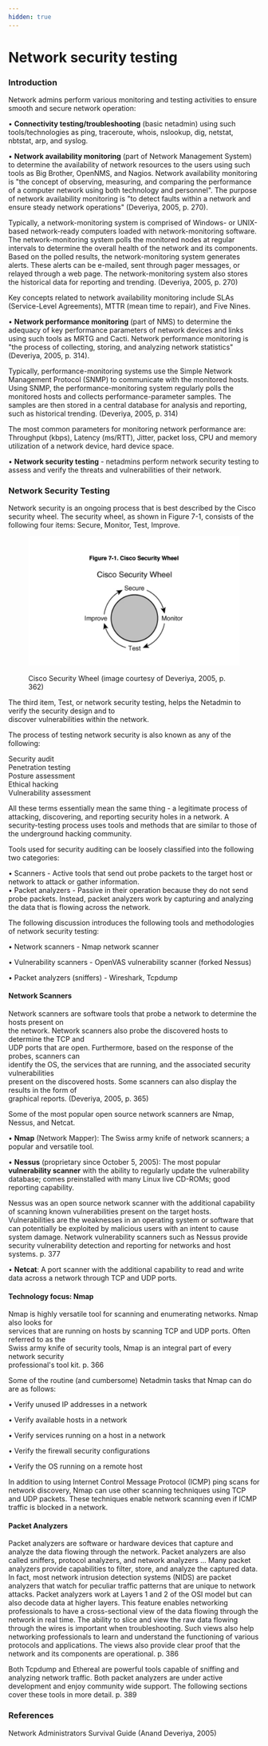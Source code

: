 ```yaml
---
hidden: true
---
```


# Network security testing

### Introduction

Network admins perform various monitoring and testing activities to ensure smooth and secure network operation:

• **Connectivity testing/troubleshooting** (basic netadmin) using such tools/technologies as ping, traceroute, whois, nslookup, dig, netstat, nbtstat, arp, and syslog.

• **Network availability monitoring** (part of Network Management System) to determine the availability of network resources to the users using such tools as Big Brother, OpenNMS, and Nagios. Network availability monitoring is "the concept of observing, measuring, and comparing the performance of a computer network using both technology and personnel". The purpose of network availability monitoring is "to detect faults within a network and ensure steady network operations" (Deveriya, 2005, p. 270).

Typically, a network-monitoring system is comprised of Windows- or UNIX-based network-ready computers loaded with network-monitoring software. The network-monitoring system polls the monitored nodes at regular intervals to determine the overall health of the network and its components. Based on the polled results, the network-monitoring system generates alerts. These alerts can be e-mailed, sent through pager messages, or relayed through a web page. The network-monitoring system also stores the historical data for reporting and trending. (Deveriya, 2005, p. 270)

Key concepts related to network availability monitoring include SLAs (Service-Level Agreements), MTTR (mean time to repair), and Five Nines.

• **Network performance monitoring** (part of NMS) to determine the adequacy of key performance parameters of network devices and links using such tools as MRTG and Cacti. Network performance monitoring is "the process of collecting, storing, and analyzing network statistics" (Deveriya, 2005, p. 314).&#x20;

Typically, performance-monitoring systems use the Simple Network Management Protocol (SNMP) to communicate with the monitored hosts. Using SNMP, the performance-monitoring system regularly polls the monitored hosts and collects performance-parameter samples. The samples are then stored in a central database for analysis and reporting, such as historical trending. (Deveriya, 2005, p. 314)

The most common parameters for monitoring network performance are: Throughput (kbps), Latency (ms/RTT), Jitter, packet loss, CPU and memory utilization of a network device, hard device space.

• **Network security testing** - netadmins perform network security testing to assess and verify the threats and vulnerabilities of their network.&#x20;

### Network Security Testing

Network security is an ongoing process that is best described by the Cisco security wheel. The security wheel, as shown in Figure 7-1, consists of the following four items: Secure, Monitor, Test, Improve.

<figure><img src="../.gitbook/assets/image (15).png" alt=""><figcaption><p>Cisco Security Wheel (image courtesy of Deveriya, 2005, p. 362)</p></figcaption></figure>

The third item, Test, or network security testing, helps the Netadmin to verify the security design and to\
discover vulnerabilities within the network.

The process of testing network security is also known as any of the following:

Security audit\
Penetration testing\
Posture assessment\
Ethical hacking\
Vulnerability assessment

All these terms essentially mean the same thing - a legitimate process of attacking, discovering, and reporting security holes in a network. A security-testing process uses tools and methods that are similar to those of the underground hacking community.

Tools used for security auditing can be loosely classified into the following two categories:

• Scanners - Active tools that send out probe packets to the target host or network to attack or gather information.\
• Packet analyzers - Passive in their operation because they do not send probe packets. Instead, packet analyzers work by capturing and analyzing the data that is flowing across the network.

The following discussion introduces the following tools and methodologies of network security testing:

• Network scanners - Nmap network scanner

• Vulnerability scanners - OpenVAS vulnerability scanner (forked Nessus)

• Packet analyzers (sniffers) - Wireshark, Tcpdump

#### Network Scanners

Network scanners are software tools that probe a network to determine the hosts present on\
the network. Network scanners also probe the discovered hosts to determine the TCP and\
UDP ports that are open. Furthermore, based on the response of the probes, scanners can\
identify the OS, the services that are running, and the associated security vulnerabilities\
present on the discovered hosts. Some scanners can also display the results in the form of\
graphical reports. (Deveriya, 2005, p. 365)

Some of the most popular open source network scanners are Nmap, Nessus, and Netcat.

• **Nmap** (Network Mapper): The Swiss army knife of network scanners; a popular and versatile tool.

• **Nessus** (proprietary since October 5, 2005): The most popular **vulnerability scanner** with the ability to regularly update the vulnerability database; comes preinstalled with many Linux live CD-ROMs; good reporting capability.

Nessus was an open source network scanner with the additional capability of scanning known vulnerabilities present on the target hosts. Vulnerabilities are the weaknesses in an operating system or software that can potentially be exploited by malicious users with an intent to cause system damage. Network vulnerability scanners such as Nessus provide security vulnerability detection and reporting for networks and host systems. p. 377

• **Netcat**: A port scanner with the additional capability to read and write data across a network through TCP and UDP ports.

#### Technology focus: Nmap

Nmap is highly versatile tool for scanning and enumerating networks. Nmap also looks for\
services that are running on hosts by scanning TCP and UDP ports. Often referred to as the\
Swiss army knife of security tools, Nmap is an integral part of every network security\
professional's tool kit. p. 366

Some of the routine (and cumbersome) Netadmin tasks that Nmap can do are as follows:

• Verify unused IP addresses in a network&#x20;

• Verify available hosts in a network&#x20;

• Verify services running on a host in a network&#x20;

• Verify the firewall security configurations&#x20;

• Verify the OS running on a remote host&#x20;

In addition to using Internet Control Message Protocol (ICMP) ping scans for network discovery, Nmap can use other scanning techniques using TCP and UDP packets. These techniques enable network scanning even if ICMP traffic is blocked in a network.

#### Packet Analyzers

Packet analyzers are software or hardware devices that capture and analyze the data flowing through the network. Packet analyzers are also called sniffers, protocol analyzers, and network analyzers … Many packet analyzers provide capabilities to filter, store, and analyze the captured data. In fact, most network intrusion detection systems (NIDS) are packet analyzers that watch for peculiar traffic patterns that are unique to network attacks. Packet analyzers work at Layers 1 and 2 of the OSI model but can also decode data at higher layers. This feature enables networking professionals to have a cross-sectional view of the data flowing through the network in real time. The ability to slice and view the raw data flowing through the wires is important when troubleshooting. Such views also help networking professionals to learn and understand the functioning of various protocols and applications. The views also provide clear proof that the network and its components are operational. p. 386

Both Tcpdump and Ethereal are powerful tools capable of sniffing and analyzing network traffic. Both packet analyzers are under active development and enjoy community wide support. The following sections cover these tools in more detail. p. 389

### References

Network Administrators Survival Guide (Anand Deveriya, 2005)
